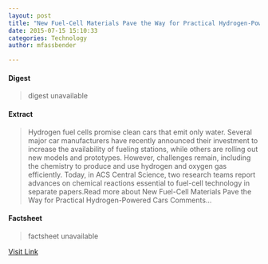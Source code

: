 ```yaml
---
layout: post
title: "New Fuel-Cell Materials Pave the Way for Practical Hydrogen-Powered Cars"
date: 2015-07-15 15:10:33
categories: Technology
author: mfassbender

---
```



#### Digest
>digest unavailable

#### Extract
>Hydrogen fuel cells promise clean cars that emit only water. Several major car manufacturers have recently announced their investment to increase the availability of fueling stations, while others are rolling out new models and prototypes. However, challenges remain, including the chemistry to produce and use hydrogen and oxygen gas efficiently. Today, in ACS Central Science, two research teams report advances on chemical reactions essential to fuel-cell technology in separate papers.Read more about New Fuel-Cell Materials Pave the Way for Practical Hydrogen-Powered Cars Comments...

#### Factsheet
>factsheet unavailable

[Visit Link](http://www.pddnet.com/news/2015/07/new-fuel-cell-materials-pave-way-practical-hydrogen-powered-cars)


